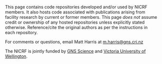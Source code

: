 This page contains code repositories developed and/or used by NICRF members. It also hosts code associated with publications arising from facility research by current or former members. This page *does not* assume credit or ownership of any hosted repositories unless explicitly stated otherwise. Reference/cite the original authors as per the instructions in each repository.

For comments or questions, email Matt Harris at m.harris@gns.cri.nz

The NICRF is jointly funded by [GNS Science](https://www.gns.cri.nz/) and [Victoria University of Wellington](https://www.wgtn.ac.nz/).
